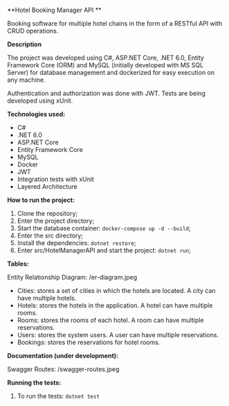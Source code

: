 **Hotel Booking Manager API **

Booking software for multiple hotel chains in the form of a RESTful API with CRUD operations.

**Description**

The project was developed using C#, ASP.NET Core, .NET 6.0, Entity Framework Core (ORM) and MySQL (initially developed with MS SQL Server) for database management and dockerized for easy execution on any machine.

Authentication and authorization was done with JWT. Tests are being developed using xUnit.

**Technologies used:**

- C#
- .NET 6.0
- ASP.NET Core
- Entity Framework Core
- MySQL
- Docker
- JWT
- Integration tests with xUnit
- Layered Architecture

**How to run the project:**

1. Clone the repository;
2. Enter the project directory;
3. Start the database container: `docker-compose up -d --build`;
4. Enter the src directory;
5. Install the dependencies: `dotnet restore`;
6. Enter src/HotelManagerAPI and start the project: `dotnet run`;

**Tables:**

Entity Relationship Diagram: /er-diagram.jpeg

- Cities: stores a set of cities in which the hotels are located. A city can have multiple hotels.
- Hotels: stores the hotels in the application. A hotel can have multiple rooms.
- Rooms: stores the rooms of each hotel. A room can have multiple reservations.
- Users: stores the system users. A user can have multiple reservations.
- Bookings: stores the reservations for hotel rooms.

**Documentation (under development):**

Swagger Routes: /swagger-routes.jpeg

**Running the tests:**

1. To run the tests: `dotnet test`
